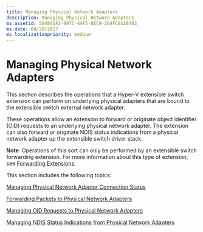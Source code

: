 ```yaml
---
title: Managing Physical Network Adapters
description: Managing Physical Network Adapters
ms.assetid: 564841F2-997C-44F5-8EC9-264FC9128483
ms.date: 04/20/2017
ms.localizationpriority: medium
---
```


# Managing Physical Network Adapters


This section describes the operations that a Hyper-V extensible switch extension can perform on underlying physical adapters that are bound to the extensible switch external network adapter.

These operations allow an extension to forward or originate object identifier (OID) requests to an underlying physical network adapter. The extension can also forward or originate NDIS status indications from a physical network adapter up the extensible switch driver stack.

**Note**  Operations of this sort can only be performed by an extensible switch forwarding extension. For more information about this type of extension, see [Forwarding Extensions](forwarding-extensions.md).

 

This section includes the following topics:

[Managing Physical Network Adapter Connection Status](forwarding-packets-to-physical-network-adapters.md)

[Forwarding Packets to Physical Network Adapters](forwarding-packets-to-physical-network-adapters.md)

[Managing OID Requests to Physical Network Adapters](managing-oid-requests-to-physical-network-adapters.md)

[Managing NDIS Status Indications from Physical Network Adapters](managing-ndis-status-indications-from-physical-network-adapters.md)

 

 





